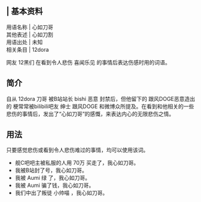 |  **基本资料**  
---  
用语名称  |  心如刀哥   
其他表述  |  心如刀割   
用语出处  |  未知   
相关条目  |  12dora   
  
网友  12黑们  在看到令人悲伤  喜闻乐见  的事情后表达伤感时用的词语。

##  简介

自从  12dora  刀哥  被B站站长  bishi  恶意  封禁后，但他留下的  跟风DOGE恶意造出的  梗常常被bilibili吧友  绅士
跟风DOGE  和微博众所提及。在看到和他相关的一些悲伤的事情后，发出了“心如刀哥”的感慨，来表达内心的无限悲伤之情。

##  用法

只要感觉悲伤或看到令人悲伤难过的事情，均可以使用该词。

  * 舰C吧吧主被私服的人用  70万  买走了，我心如刀哥。 
  * 我被B站封了号，我心如刀哥。 
  * 我被  Aumi  绿  了，我心如刀哥。 
  * 我被  Aumi  骗了钱，我心如刀哥。 
  * 我们中出了叛徒  小帅喵  ，我心如刀哥。 

